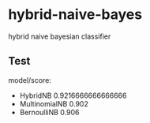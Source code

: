 # hybrid-naive-bayes
hybrid naive bayesian classifier


## Test
model/score:
- HybridNB 0.9216666666666666
- MultinomialNB 0.902
- BernoulliNB 0.906
